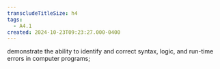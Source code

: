 ```yaml
---
transcludeTitleSize: h4
tags:
  - A4.1
created: 2024-10-23T09:23:27.000-0400
---
```

demonstrate the ability to identify and correct syntax, logic, and run-time errors in computer programs;